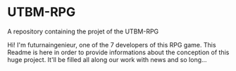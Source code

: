 UTBM-RPG
========

A repository containing the projet of the UTBM-RPG


Hi! I'm futurnaingenieur, one of the 7 developers of this RPG game. This Readme is here in order to provide 
informations about the conception of this huge project. It'll be filled all along our work with news and so long...
